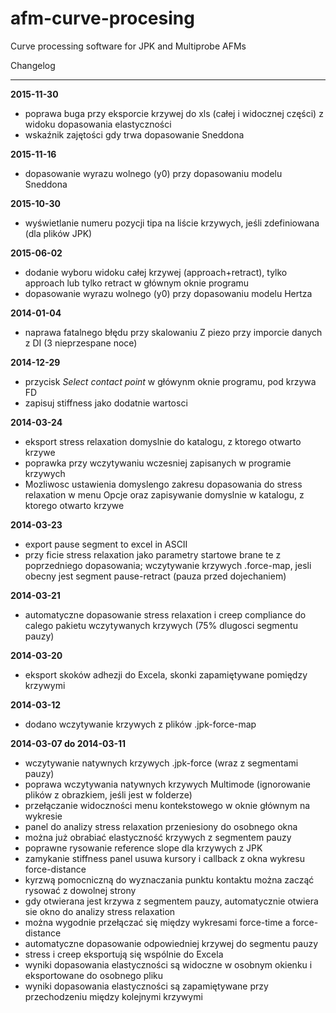 afm-curve-procesing
===================

Curve processing software for JPK and Multiprobe AFMs


Changelog
_________
**2015-11-30**
* poprawa buga przy eksporcie krzywej do xls (całej i widocznej części) z widoku dopasowania elastyczności
* wskaźnik zajętości gdy trwa dopasowanie Sneddona

**2015-11-16**
* dopasowanie wyrazu wolnego (y0) przy dopasowaniu modelu Sneddona

**2015-10-30**
* wyświetlanie numeru pozycji tipa na liście krzywych, jeśli zdefiniowana (dla plików JPK)

**2015-06-02**
* dodanie wyboru widoku całej krzywej (approach+retract), tylko approach lub tylko retract w głównym oknie programu
* dopasowanie wyrazu wolnego (y0) przy dopasowaniu modelu Hertza

**2014-01-04**
* naprawa fatalnego błędu przy skalowaniu Z piezo przy imporcie danych z DI (3 nieprzespane noce)

**2014-12-29**
* przycisk _Select contact point_ w główynm oknie programu, pod krzywa FD
* zapisuj stiffness jako dodatnie wartosci

**2014-03-24**
* eksport stress relaxation domyslnie do katalogu, z ktorego otwarto krzywe
* poprawka przy wczytywaniu wczesniej zapisanych w programie krzywych
* Mozliwosc ustawienia domyslengo zakresu dopasowania do stress relaxation w menu Opcje oraz zapisywanie domyslnie w katalogu, z ktorego otwarto krzywe


**2014-03-23**
* export pause segment to excel in ASCII
* przy ficie stress relaxation jako parametry startowe brane te z poprzedniego dopasowania; wczytywanie krzywych .force-map, jesli obecny jest segment pause-retract (pauza przed dojechaniem)

**2014-03-21**
* automatyczne dopasowanie stress relaxation i creep compliance do calego pakietu wczytywanych krzywych (75% dlugosci segmentu pauzy)

**2014-03-20**
* eksport skoków adhezji do Excela, skonki zapamiętywane pomiędzy krzywymi


**2014-03-12**
* dodano wczytywanie krzywych z plików .jpk-force-map

**2014-03-07 do 2014-03-11**
* wczytywanie natywnych krzywych .jpk-force (wraz z segmentami pauzy)
* poprawa wczytywania natywnych krzywych Multimode (ignorowanie plików z obrazkiem, jeśli jest w folderze)
* przełączanie widoczności menu kontekstowego w oknie głównym na wykresie
* panel do analizy stress relaxation przeniesiony do osobnego okna
* można już obrabiać elastyczność krzywych z segmentem pauzy
* poprawne rysowanie reference slope dla krzywych z JPK
* zamykanie stiffness panel usuwa kursory i callback z okna wykresu force-distance
* kyrzwą pomocniczną do wyznaczania punktu kontaktu można zacząć rysować z dowolnej strony
* gdy otwierana jest krzywa z segmentem pauzy, automatycznie otwiera sie okno do analizy stress relaxation
* można wygodnie przełączać się między wykresami force-time a force-distance
* automatyczne dopasowanie odpowiedniej krzywej do segmentu pauzy
* stress i creep eksportują się wspólnie do Excela
* wyniki dopasowania elastyczności są widoczne w osobnym okienku i eksportowane do osobnego pliku
* wyniki dopasowania elastyczności są zapamiętywane przy przechodzeniu między kolejnymi krzywymi
